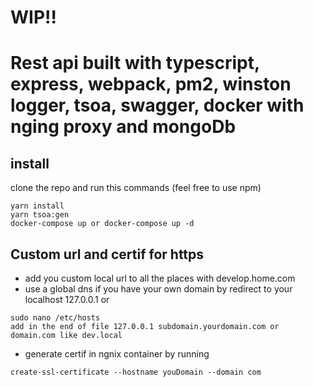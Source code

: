 
# WIP!!


# Rest api built with typescript, express, webpack, pm2, winston logger, tsoa, swagger, docker with nging proxy and mongoDb

## install
clone the repo and run this commands (feel free to use npm)

```
yarn install
yarn tsoa:gen
docker-compose up or docker-compose up -d
```

## Custom url and certif for https
- add you custom local url to all the places with develop.home.com
- use a global dns if you have your own domain by redirect to your localhost 127.0.0.1 or 
```
sudo nano /etc/hosts
add in the end of file 127.0.0.1 subdomain.yourdomain.com or domain.com like dev.local
```
- generate certif in ngnix container by running
```
create-ssl-certificate --hostname youDomain --domain com
```
